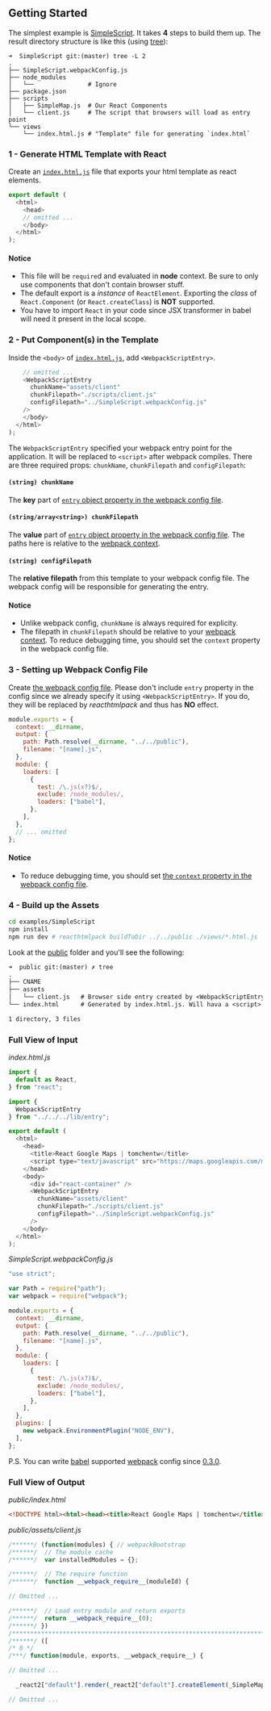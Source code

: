 ## Getting Started

The simplest example is [SimpleScript](https://github.com/tomchentw/reacthtmlpack/tree/master/examples/SimpleScript). It takes **4** steps to build them up. The result directory structure is like this (using [tree](http://mama.indstate.edu/users/ice/tree/)):

```shell
➜  SimpleScript git:(master) tree -L 2
.
├── SimpleScript.webpackConfig.js
├── node_modules
│   └──               # Ignore
├── package.json
├── scripts
│   ├── SimpleMap.js  # Our React Components
│   └── client.js     # The script that browsers will load as entry point
└── views
    └── index.html.js # "Template" file for generating `index.html`
```


### 1 - Generate HTML Template with React

Create an [`index.html.js`](https://github.com/tomchentw/reacthtmlpack/blob/master/examples/SimpleScript/scripts/index.html.js) file that exports your html template as react elements.

```js
export default (
  <html>
    <head>
    // omitted ...
    </body>
  </html>
);
```

#### Notice

* This file will be `require`d and evaluated in **node** context. Be sure to only use components that don't contain browser stuff.
* The default export is a *instance* of `ReactElement`. Exporting the *class* of `React.Component` (or `React.createClass`) is **NOT** supported.
* You have to import `React` in your code since JSX transformer in babel will need it present in the local scope.


### 2 - Put <WebpackScriptEntry> Component(s) in the Template

Inside the `<body>` of [`index.html.js`](https://github.com/tomchentw/reacthtmlpack/blob/master/examples/SimpleScript/views/index.html.js), add `<WebpackScriptEntry>`.

```js
    // omitted ...
    <WebpackScriptEntry
      chunkName="assets/client"
      chunkFilepath="./scripts/client.js"
      configFilepath="../SimpleScript.webpackConfig.js"
    />
    </body>
  </html>
);
```

The `WebpackScriptEntry` specified your webpack entry point for the application. It will be replaced to `<script>` after webpack compiles. There are three required props: `chunkName`, `chunkFilepath` and `configFilepath`:

#### `(string) chunkName`

The **key** part of [`entry` object property in the webpack config file](http://webpack.github.io/docs/configuration.html#entry).

#### `(string/array<string>) chunkFilepath`

The **value** part of [`entry` object property in the webpack config file](http://webpack.github.io/docs/configuration.html#entry). The paths here is relative to the [webpack context](http://webpack.github.io/docs/configuration.html#context).

#### `(string) configFilepath`

The **relative filepath** from this template to your webpack config file. The webpack config will be responsible for generating the entry.

#### Notice

* Unlike webpack config, `chunkName` is always required for explicity.
* The filepath in `chunkFilepath` should be relative to your [webpack context](http://webpack.github.io/docs/configuration.html#context). To reduce debugging time, you should set the `context` property in the webpack config file.


### 3 - Setting up Webpack Config File

Create [the webpack config file](https://github.com/tomchentw/reacthtmlpack/blob/master/examples/SimpleScript/SimpleScript.webpackConfig.js). Please don't include `entry` property in the config since we already specify it using `<WebpackScriptEntry>`. If you do, they will be replaced by *reacthtmlpack* and thus has **NO** effect.

```js
module.exports = {
  context: __dirname,
  output: {
    path: Path.resolve(__dirname, "../../public"),
    filename: "[name].js",
  },
  module: {
    loaders: [
      {
        test: /\.js(x?)$/,
        exclude: /node_modules/,
        loaders: ["babel"],
      },
    ],
  },
  // ... omitted
};
```

#### Notice

* To reduce debugging time, you should set [the `context` property in the webpack config file](http://webpack.github.io/docs/configuration.html#context).


### 4 - Build up the Assets

```sh
cd examples/SimpleScript
npm install
npm run dev # reacthtmlpack buildToDir ../../public ./views/*.html.js
```

Look at the [public](https://github.com/tomchentw/reacthtmlpack/tree/master/public) folder and you'll see the following:

```txt
➜  public git:(master) ✗ tree
.
├── CNAME
├── assets
│   └── client.js   # Browser side entry created by <WebpackScriptEntry>
└── index.html      # Generated by index.html.js. Will hava a <script> tag points to assets/client.js

1 directory, 3 files
```


### Full View of Input

*index.html.js*

```js
import {
  default as React,
} from "react";

import {
  WebpackScriptEntry
} from "../../../lib/entry";

export default (
  <html>
    <head>
      <title>React Google Maps | tomchentw</title>
      <script type="text/javascript" src="https://maps.googleapis.com/maps/api/js?v=3.exp&libraries=geometry,drawing" />
    </head>
    <body>
      <div id="react-container" />
      <WebpackScriptEntry
        chunkName="assets/client"
        chunkFilepath="./scripts/client.js"
        configFilepath="../SimpleScript.webpackConfig.js"
      />
    </body>
  </html>
);
```

*SimpleScript.webpackConfig.js*

```js
"use strict";

var Path = require("path");
var webpack = require("webpack");

module.exports = {
  context: __dirname,
  output: {
    path: Path.resolve(__dirname, "../../public"),
    filename: "[name].js",
  },
  module: {
    loaders: [
      {
        test: /\.js(x?)$/,
        exclude: /node_modules/,
        loaders: ["babel"],
      },
    ],
  },
  plugins: [
    new webpack.EnvironmentPlugin("NODE_ENV"),
  ],
};
```

P.S. You can write [babel](https://babeljs.io/) supported [webpack](https://webpack.github.io/) config since [0.3.0](https://github.com/tomchentw/reacthtmlpack/blob/master/CHANGELOG.md#030-2015-09-01).


### Full View of Output

*public/index.html*

```html
<!DOCTYPE html><html><head><title>React Google Maps | tomchentw</title><script type="text/javascript" src="https://maps.googleapis.com/maps/api/js?v=3.exp&amp;libraries=geometry,drawing"></script></head><body><div id="react-container"></div><script src="assets/client.js"></script></body></html>
```

*public/assets/client.js*

```js
/******/ (function(modules) { // webpackBootstrap
/******/  // The module cache
/******/  var installedModules = {};

/******/  // The require function
/******/  function __webpack_require__(moduleId) {

// Omitted ...

/******/  // Load entry module and return exports
/******/  return __webpack_require__(0);
/******/ })
/************************************************************************/
/******/ ([
/* 0 */
/***/ function(module, exports, __webpack_require__) {

// Omitted ...

  _react2["default"].render(_react2["default"].createElement(_SimpleMap2["default"], null), document.getElementById("react-container"));

// Omitted ...
```
